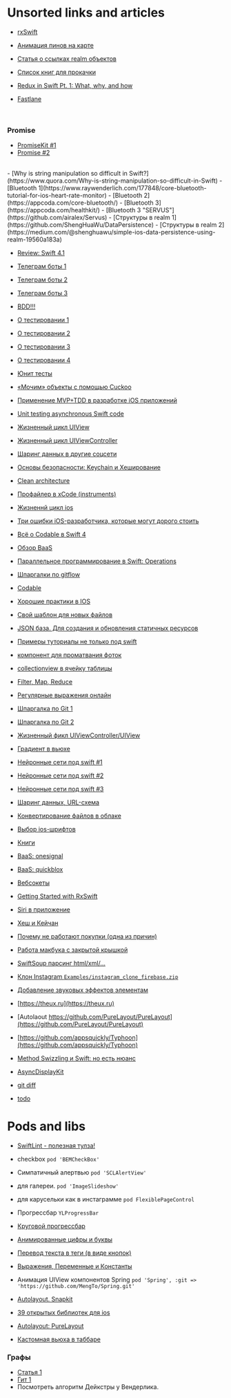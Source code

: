 # Unsorted links and articles


- [rxSwift](https://medium.com/corebuild-software/why-you-should-learn-reactive-programming-51b6ffc31425)
- [Анимация пинов на карте](https://stackoverflow.com/questions/35422874/how-can-i-animate-pin-movement-in-swift-2)
- [Статья о ссылках realm объектов](https://mobile.userhorn.com/-ru/forum/topic/567-mobilnaa-subd-realm-podderzanie-ssylok-na-obekty)

- [Список книг для прокачки](https://anvaka.github.io/greview/ddia/1/)
- [Redux in Swift Pt. 1: What, why, and how](https://medium.com/newindustrialist/redux-in-swift-pt-1-what-why-and-how-b52e6fd29440)
- [Fastlane](https://www.raywenderlich.com/778-fastlane-tutorial-getting-started)
<br>

### Promise
- [PromiseKit #1](https://github.com/mxcl/PromiseKit)
- [Promise #2](https://habr.com/post/254435/)
<br>
- [Why is string manipulation so difficult in Swift?](https://www.quora.com/Why-is-string-manipulation-so-difficult-in-Swift)
- [Bluetooth 1](https://www.raywenderlich.com/177848/core-bluetooth-tutorial-for-ios-heart-rate-monitor)
- [Bluetooth 2](https://appcoda.com/core-bluetooth/)
- [Bluetooth 3](https://appcoda.com/healthkit/)
- [Bluetooth 3 "SERVUS"](https://github.com/airalex/Servus)
- [Структуры в realm 1](https://github.com/ShengHuaWu/DataPersistence)
- [Структуры в realm 2](https://medium.com/@shenghuawu/simple-ios-data-persistence-using-realm-19560a183a)

- [Review: Swift 4.1](https://habrahabr.ru/post/352502/)
- [Телеграм боты 1](https://github.com/zmeyc/telegram-bot-swift)
- [Телеграм боты 2](https://github.com/ShaneQi/ZEGBot)
- [Телеграм боты 3](https://github.com/FabrizioBrancati/SwiftyBot)

- [BDD!!!](https://www.raywenderlich.com/182118/behavior-driven-testing-tutorial-ios-quick-nimble)
- [О тестировании 1](https://habrahabr.ru/post/267255/)
- [О тестировании 2](https://habrahabr.ru/post/335908/)
- [О тестировании 3](https://habrahabr.ru/company/rambler-co/blog/263087/)
- [О тестировании 4](https://medium.com/flawless-app-stories/a-complete-list-of-articles-on-unit-testing-with-swift-from-2017-9be8f046ef25)
- [Юнит тесты](https://www.raywenderlich.com/150073/ios-unit-testing-and-ui-testing-tutorial)
- [«Мочим» объекты с помощью Cuckoo](https://habrahabr.ru/post/322572/)
- [Применение MVP+TDD в разработке iOS приложений](https://habrahabr.ru/post/335908/)
- [Unit testing asynchronous Swift code](https://www.swiftbysundell.com/posts/unit-testing-asynchronous-swift-code)
- [Жизненный цикл UIView](https://bradbambara.wordpress.com/2015/01/18/object-life-cycle-uiview/)
- [Жизненный цикл UIViewController](https://bradbambara.wordpress.com/2014/07/31/object-life-cycle-uiviewcontroller/)
- [Шаринг данных в другие соцсети](https://stackoverflow.com/questions/35931946/basic-example-for-sharing-text-or-image-with-uiactivityviewcontroller-in-swift/35931947#35931947)
- [Основы безопасности: Keychain и Хеширование](https://habrahabr.ru/post/351116/)
- [Clean architecture](https://github.com/FortechRomania/ios-mvp-clean-architecture)
- [Профайлер в xCode (instruments)](https://habrahabr.ru/post/168491/)
- [Жизненнй цикл ios](https://habrahabr.ru/post/129557/)
- [Три ошибки iOS-разработчика, которые могут дорого стоить](https://habrahabr.ru/company/efs/blog/340736/)
- [Всё о Codable в Swift 4](http://swiftbook.ru/content/tutorials/everything-about-codable-in-swift4)
- [Обзор BaaS](https://habrahabr.ru/post/277979/)
- [Параллельное программирование в Swift: Operations](https://habrahabr.ru/post/350096/)
- [Шпаргалки по gitflow](https://danielkummer.github.io/git-flow-cheatsheet/index.ru_RU.html)
- [Codable](https://hackernoon.com/everything-about-codable-in-swift-4-97d0e18a2999)
- [Хорошие практики в IOS](https://github.com/futurice/ios-good-practices)
- [Свой шаблон для новых файлов](https://oleb.net/blog/2017/07/xcode-9-text-macros/)
- [JSON база. Для создания и обновления статичных ресурсов](https://www.jasonbase.com)
- [Примеры туториалы не только под swift](https://www.makeschool.com/online-courses/tutorials)
- [компонент для проматвания фоток](https://github.com/WenchaoD/FSPagerView)
- [collectionview в ячейку таблицы](https://ashfurrow.com/blog/putting-a-uicollectionview-in-a-uitableviewcell-in-swift/)
- [Filter, Map, Reduce](https://useyourloaf.com/blog/swift-guide-to-map-filter-reduce/)
- [Регулярные выражения онлайн](https://regexr.com/3kvtr)
- [Шпаргалка по Git 1](https://www.atlassian.com/git/tutorials/merging-vs-rebasing/)
- [Шпаргалка по Git 2](https://danielkummer.github.io/git-flow-cheatsheet/index.ru_RU.html)
- [Жизненный фикл UIViewController/UIView](ios_docs/articles/ViewControllerLifecycle/viewcontroller_lifecycle.html)
- [Градиент в вьюхе](https://www.appcoda.com/cagradientlayer/)
- [Нейронные сети под swift #1](https://www.udemy.com/neural-networks-for-swift-developers/)
- [Нейронные сети под swift #2](https://medium.com/@tbaranowicz/neural-network-tutorial-with-swift-and-tensorflow-6af79f62898f)
- [Нейронные сети под swift #3](https://github.com/Swift-AI)
- [Шаринг данных, URL-схема](https://www.appcoda.com/working-url-schemes-ios/)
- [Конвертирование файлов в облаке](https://cloudconvert.com/create-zip-archive)
- [Выбор ios-шрифтов](http://iosfonts.com)
- [Книги](https://www.twirpx.com)

- [BaaS: onesignal](https://onesignal.com)
- [BaaS: quickblox](https://quickblox.com)

- [Вебсокеты](https://github.com/daltoniam/Starscream)
- [Getting Started with RxSwift](http://reswift.github.io/ReSwift/master/getting-started-guide.html)
- [Siri в приложение](https://habrahabr.ru/post/303316/)
- [Хеш и Кейчан](https://habrahabr.ru/post/351116/)
- [Почему не работают покупки (одна из причин)](https://stackoverflow.com/questions/37410820/in-app-purchase-not-working-showing-no-products)
- [Работа макбука с закрытой крышкой](https://support.apple.com/ru-ru/HT201834)

- [SwiftSoup парсинг html/xml/...](https://github.com/scinfu/SwiftSoup)
- [Клон Instagram `Examples/instagram_clone_firebase.zip`](Examples/instagram_clone_firebase.zip)
- [Добавление звуковых эффектов элементам](https://stackoverflow.com/questions/43960065/play-specific-sound-when-specific-button-is-pressed-in-ios)
- [https://theux.ru](https://theux.ru)
- [Autolaout https://github.com/PureLayout/PureLayout](https://github.com/PureLayout/PureLayout)
- [https://github.com/appsquickly/Typhoon](https://github.com/appsquickly/Typhoon)
- [Method Swizzling и Swift: но есть нюанс](https://habrahabr.ru/post/274545/)
- [AsyncDisplayKit](https://github.com/facebookarchive/AsyncDisplayKit)

- [git diff](https://github.com/johnno1962/GitDiff)
- [todo](https://github.com/trawor/XToDo)


# Pods and libs

- [SwiftLint - полезная тулза!](ios/docs/articles/swiftlint.md)
- checkbox `pod 'BEMCheckBox'`
- Симпатичный алертвью `pod 'SCLAlertView'`
- для галереи. `pod 'ImageSlideshow'`
- для карусельки как в инстаграмме `pod FlexiblePageControl`
- Прогрессбар  `YLProgressBar`
- [Круговой прогрессбар](https://github.com/luispadron/UICircularProgressRing)
- [Анимированные цифры и буквы](http://code4app.net/ios/JTNumberScrollAnimatedView/5493e495e24741815e0591c2)
- [Перевод текста в теги (в виде кнопок)](https://github.com/polydice/ICInputAccessory)
- [Выражения, Переменные и Константы](http://stillfinder.net/ru/blog/vyrazheniya-peremennye-i-konstanty)
- Анимация UIView компонентов Spring `pod 'Spring', :git => 'https://github.com/MengTo/Spring.git'`
- [Autolayout. Snapkit](http://snapkit.io/docs/)
- [39 открытых библиотек для ios](https://medium.mybridge.co/39-open-source-swift-ui-libraries-for-ios-app-development-da1f8dc61a0f)
- [Autolayout: PureLayout](https://github.com/PureLayout/PureLayout)

- [Кастомная вьюха в таббаре](https://github.com/azizj1/iOSCurrentlyPlayingView)

### Графы
- [Статья 1](https://medium.com/swiftly-swift/dijkstras-algorithm-in-swift-15dce3ed0e22)
- [Гит 1](https://github.com/PaulTaykalo/objc-dependency-visualizer)
- Посмотреть алгоритм Дейкстры у Вендерлика.
